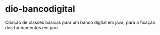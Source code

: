 # dio-bancodigital
Criação de classes básicas para um banco digital em java, para a fixação dos fundamentos em poo.
